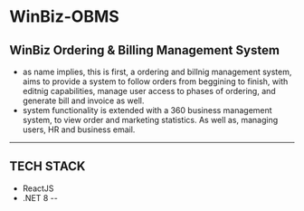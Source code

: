# WinBiz-OBMS
## WinBiz Ordering & Billing Management System
- as name implies, this is first, a ordering and billnig management system,
aims to provide a system to follow orders from beggining to finish, with editnig
capabilities, manage user access to phases of ordering, and generate bill and
invoice as well.
- system functionality is extended with a 360 business management system, to
view order and marketing statistics. As well as, managing users, HR and business email.
---
## TECH STACK
- ReactJS
- .NET 8
--
